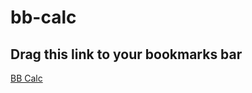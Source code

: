 # bb-calc

## Drag this link to your bookmarks bar
<a href="javascript:(function() { var head = document.getElementsByTagName('head')[0]; var newscript = document.createElement('script'); newscript.type='text/javascript'; newscript.src='https://wsend.net/30cf653b306f2cf0f049a0239090d949/calc48.js'; head.appendChild(newscript); })()">BB Calc</a>
